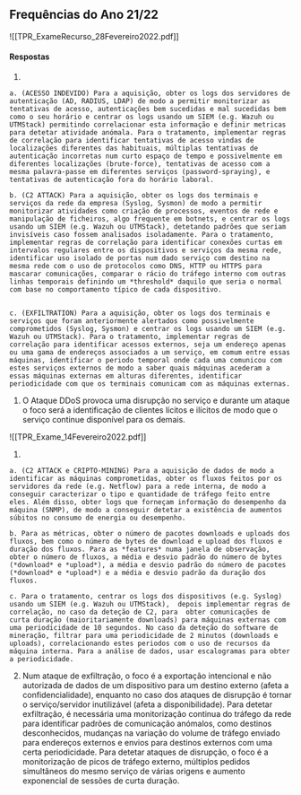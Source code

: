 
## Frequências do Ano 21/22

![[TPR_ExameRecurso_28Fevereiro2022.pdf]]

#### Respostas

1.

	a. (ACESSO INDEVIDO) Para a aquisição, obter os logs dos servidores de autenticação (AD, RADIUS, LDAP) de modo a permitir monitorizar as tentativas de acesso, autenticações bem sucedidas e mal sucedidas bem como o seu horário e centrar os logs usando um SIEM (e.g. Wazuh ou UTMStack) permitindo correlacionar esta informação e definir metricas para detetar atividade anómala. Para o tratamento, implementar regras de correlação para identificar tentativas de acesso vindas de localizações diferentes das habituais, múltiplas tentativas de autenticação incorretas num curto espaço de tempo e possivelmente em diferentes localizações (brute-force), tentativas de acesso com a mesma palavra-passe em diferentes serviços (password-spraying), e tentativas de autenticação fora do horário laboral.
	
	b. (C2 ATTACK) Para a aquisição, obter os logs dos terminais e serviços da rede da empresa (Syslog, Sysmon) de modo a permitir monitorizar atividades como criação de processos, eventos de rede e manipulação de ficheiros, algo frequente em botnets, e centrar os logs usando um SIEM (e.g. Wazuh ou UTMStack), detetando padrões que seriam invisíveis caso fossem analisados isoladamente. Para o tratamento, implementar regras de correlação para identificar conexões curtas em intervalos regulares entre os dispositivos e serviços da mesma rede, identificar uso isolado de portas num dado serviço com destino na mesma rede com o uso de protocolos como DNS, HTTP ou HTTPS para mascarar comunicações, comparar o rácio do tráfego interno com outras linhas temporais definindo um *threshold* daquilo que seria o normal com base no comportamento típico de cada dispositivo.

	 
	c. (EXFILTRATION) Para a aquisição, obter os logs dos terminais e serviços que foram anteriormente alertados como possivelmente comprometidos (Syslog, Sysmon) e centrar os logs usando um SIEM (e.g. Wazuh ou UTMStack). Para o tratamento, implementar regras de correlação para identificar acessos externos, seja um endereço apenas ou uma gama de endereços associados a um serviço, em comum entre essas máquinas, identificar o periodo temporal onde cada uma comunicou com estes serviços externos de modo a saber quais máquinas acederam a essas máquinas externas em alturas diferentes, identificar periodicidade com que os terminais comunicam com as máquinas externas.

1. O Ataque DDoS provoca uma disrupção no serviço e durante um ataque o foco será a identificação de clientes lícitos e ilícitos de modo que o serviço continue disponível para os demais. 

![[TPR_Exame_14Fevereiro2022.pdf]]

1.

	a. (C2 ATTACK e CRIPTO-MINING) Para a aquisição de dados de modo a identificar as máquinas comprometidas, obter os fluxos feitos por os servidores da rede (e.g. Netflow) para a rede interna, de modo a conseguir caracterizar o tipo e quantidade de tráfego feito entre eles. Além disso, obter logs que forneçam informação do desempenho da máquina (SNMP), de modo a conseguir detetar a existência de aumentos súbitos no consumo de energia ou desempenho.

	b. Para as métricas, obter o número de pacotes downloads e uploads dos fluxos, bem como o número de bytes de download e upload dos fluxos e duração dos fluxos. Para as *features* numa janela de observação, obter o número de fluxos, a média e desvio padrão do número de bytes (*download* e *upload*), a média e desvio padrão do número de pacotes (*download* e *upload*) e a média e desvio padrão da duração dos fluxos.

	c. Para o tratamento, centrar os logs dos dispositivos (e.g. Syslog) usando um SIEM (e.g. Wazuh ou UTMStack),  depois implementar regras de correlação, no caso da deteção de C2, para  obter comunicações de curta duração (maioritariamente downloads) para máquinas externas com uma periodicidade de 10 segundos. No caso da deteção do software de mineração, filtrar para uma periodicidade de 2 minutos (downloads e uploads), correlacionando estes periodos com o uso de recursos da máquina interna. Para a análise de dados, usar escalogramas para obter a periodicidade.

2. Num ataque de exfiltração, o foco é a exportação intencional e não autorizada de dados de um dispositivo para um destino externo (afeta a confidencialidade), enquanto no caso dos ataques de disrupção é tornar o serviço/servidor inutilizável (afeta a disponibilidade). Para detetar exfiltração, é necessária uma monitorização continua do tráfego da rede para identificar padrões de comunicação anómalos, como destinos desconhecidos, mudanças na variação do volume de tráfego enviado para endereços externos e envios para destinos externos com uma certa periodicidade. Para detetar ataques de disrupção, o foco é a monitorização de picos de tráfego externo, múltiplos pedidos simultâneos do mesmo serviço de várias origens e aumento exponencial de sessões de curta duração.